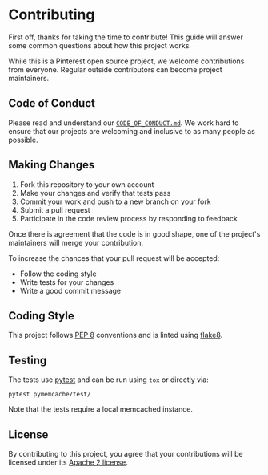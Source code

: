 # Contributing

First off, thanks for taking the time to contribute! This guide will answer
some common questions about how this project works.

While this is a Pinterest open source project, we welcome contributions from
everyone. Regular outside contributors can become project maintainers.

## Code of Conduct

Please read and understand our [`CODE_OF_CONDUCT.md`](CODE_OF_CONDUCT.md). We
work hard to ensure that our projects are welcoming and inclusive to as many
people as possible.

## Making Changes

1. Fork this repository to your own account
2. Make your changes and verify that tests pass
3. Commit your work and push to a new branch on your fork
4. Submit a pull request
5. Participate in the code review process by responding to feedback

Once there is agreement that the code is in good shape, one of the project's
maintainers will merge your contribution.

To increase the chances that your pull request will be accepted:

- Follow the coding style
- Write tests for your changes
- Write a good commit message

## Coding Style

This project follows [PEP 8](https://www.python.org/dev/peps/pep-0008/)
conventions and is linted using [flake8](https://flake8.pycqa.org/).

## Testing

The tests use [pytest](https://docs.pytest.org/) and can be run using `tox` or
directly via:

    pytest pymemcache/test/

Note that the tests require a local memcached instance.

## License

By contributing to this project, you agree that your contributions will be
licensed under its [Apache 2 license](LICENSE).
